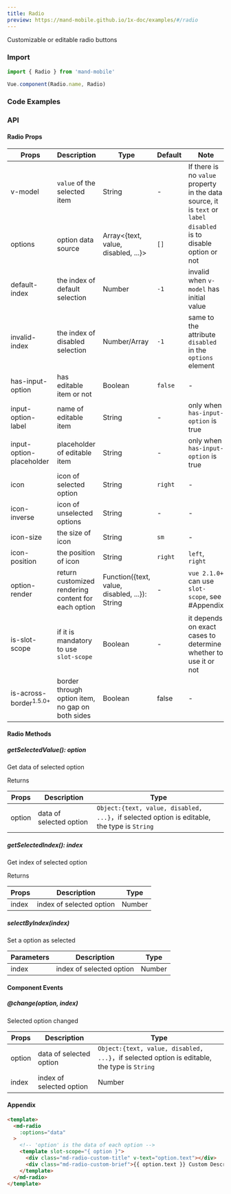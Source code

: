 ```yaml
---
title: Radio
preview: https://mand-mobile.github.io/1x-doc/examples/#/radio
---
```


Customizable or editable radio buttons

### Import

```javascript
import { Radio } from 'mand-mobile'

Vue.component(Radio.name, Radio)
```

### Code Examples
<!-- DEMO -->

### API

#### Radio Props
|Props | Description | Type | Default | Note|
|----|-----|------|------|------|
|v-model|`value` of the selected item|String|-|If there is no `value` property in the data source, it is `text` or `label`|
|options|option data source|Array<{text, value, disabled, ...}>|`[]`|`disabled` is to disable option or not|
|default-index|the index of default selection|Number|`-1`|invalid when `v-model` has initial value|
|invalid-index|the index of disabled selection|Number/Array|`-1`|same to the attribute `disabled` in the `options` element|
|has-input-option|has editable item or not|Boolean|`false`|-|
|input-option-label|name of editable item|String|-|only when `has-input-option` is true|
|input-option-placeholder|placeholder of editable item|String|-|only when `has-input-option` is true|
|icon|icon of selected option|String|`right`|-|
|icon-inverse|icon of unselected options|String|-|-|
|icon-size|the size of icon|String|`sm`|-|
|icon-position|the position of icon|String|`right`|`left`, `right`|
|option-render|return customized rendering content for each option|Function({text, value, disabled, ...}): String|-|`vue 2.1.0+` can use `slot-scope`, see #Appendix|
|is-slot-scope|if it is mandatory to use `slot-scope`|Boolean|-|it depends on exact cases to determine whether to use it or not|
|is-across-border<sup class="version-after">1.5.0+</sup>|border through option item, no gap on both sides|Boolean|false|-|

#### Radio Methods

##### getSelectedValue(): option
Get data of selected option

Returns

|Props | Description | Type|
|----|-----|------|
|option|data of selected option|`Object:{text, value, disabled, ...}`，if selected option is editable, the type is `String`|

##### getSelectedIndex(): index
Get index of selected option

Returns

|Props | Description | Type|
|----|-----|------|
|index|index of selected option|Number|

##### selectByIndex(index)
Set a option as selected

|Parameters | Description | Type|
|----|-----|------|
|index|index of selected option|Number|

#### Component Events

##### @change(option, index)
Selected option changed

|Props | Description | Type|
|----|-----|------|
|option|data of selected option|`Object:{text, value, disabled, ...}`，if selected option is editable, the type is `String`|
|index|index of selected option|Number|

#### Appendix

```html
<template>
  <md-radio
    :options="data"
  >
    <!-- 'option' is the data of each option -->
    <template slot-scope="{ option }">
      <div class="md-radio-custom-title" v-text="option.text"></div>
      <div class="md-radio-custom-brief">{{ option.text }} Custom Description</div>
    </template>
  </md-radio>
</template>
```
